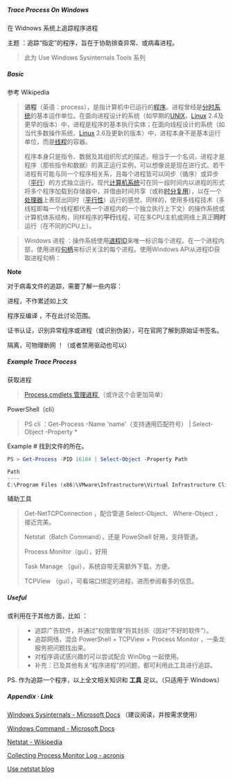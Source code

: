 ##### Trace Process On Windows

在 Widnows 系统上追踪程序进程

主题 ：追踪“指定”的程序，旨在于协助排查异常、或病毒进程。

>  此为 Use Windows Sysinternals Tools 系列



##### Basic

参考 Wikipedia

> **进程**（英语：process），是指计算机中已运行的[程序](https://zh.wikipedia.org/wiki/程式)。进程曾经是[分时系统](https://zh.wikipedia.org/wiki/分時系統)的基本运作单位。在面向进程设计的系统（如早期的[UNIX](https://zh.wikipedia.org/wiki/UNIX)，[Linux](https://zh.wikipedia.org/wiki/Linux) 2.4及更早的版本）中，进程是程序的基本执行实体；在面向线程设计的系统（如当代多数操作系统、[Linux](https://zh.wikipedia.org/wiki/Linux) 2.6及更新的版本）中，进程本身不是基本运行单位，而是[线程](https://zh.wikipedia.org/wiki/執行緒)的容器。
>
> 程序本身只是指令、数据及其组织形式的描述，相当于一个名词，进程才是程序（那些指令和数据）的真正运行实例，可以想像说是现在进行式。若干进程有可能与同一个程序相关系，且每个进程皆可以同步（循序）或异步（[平行](https://zh.wikipedia.org/wiki/平行計算)）的方式独立运行。现代[计算机系统](https://zh.wikipedia.org/wiki/電腦系統)可在同一段时间内以进程的形式将多个程序加载到存储器中，并借由时间共享（或称[时分复用](https://zh.wikipedia.org/wiki/时分复用)），以在一个[处理器](https://zh.wikipedia.org/wiki/處理器)上表现出同时（[平行性](https://zh.wikipedia.org/w/index.php?title=平行性&action=edit&redlink=1)）运行的感觉。同样的，使用多线程技术（多线程即每一个线程都代表一个进程内的一个独立执行上下文）的操作系统或计算机体系结构，同样程序的**平行**线程，可在多CPU主机或网络上真正**同时**运行（在不同的CPU上）。 

> Windows 进程 ：操作系统使用[进程ID](https://zh.wikipedia.org/wiki/进程ID#Microsoft_Windows)来唯一标识每个进程。在一个进程内部，使用进程[句柄](https://zh.wikipedia.org/wiki/句柄)来标识关注的每个进程。使用Windows API从进程ID获取进程句柄：

**Note**

对于病毒文件的追踪，需要了解一些内容：

进程，不作累述如上文

程序反编译 ，不在此讨论范围。

证书认证，识别异常程序或进程（或识别伪装），可在官网了解到原始证书签名。

隔离，可物理断网  ！（或者禁用驱动也可以）



##### Example Trace Process

获取进程

> [Process cmdlets 管理进程 ](https://docs.microsoft.com/zh-cn/powershell/scripting/samples/managing-processes-with-process-cmdlets)（或许这个会更加简单）

PowerShell（cli）

> PS cli  ：Get-Process -Name 'name'（支持通用匹配符号） |  Select-Object -Property *

Example # 找到文件的所在。

```powershell
PS > Get-Process -PID 16104 | Select-Object -Property Path

Path
----
C:\Program Files (x86)\VMware\Infrastructure\Virtual Infrastructure Client\Launcher\VpxClient.exe
```

辅助工具
> Get-NetTCPConnection ，配合管道 Select-Object、 Where-Object ，接近完美。
>
> Netstat（Batch Command），还是 PoweShell 好用，支持管道。
>
> Process Monitor（gui），好用
>
> Task Manage （gui），系统自带无需额外下载，方便。
>
> TCPView （gui），可看端口绑定的进程，进而参阅看多的信息。



##### Useful

或利用在于其他方面，比如 ：

> + 追踪广告软件，并通过”权限管理“将其封杀（因对“不好的软件”）。
> + 追踪网络，混合 PowerShell + TCPView + Process Monitor ，一条龙服务把问题找出来。
> + 对程序调试感兴趣的可以尝试配合 WinDbg 一起使用。
> + 补充：已及其他有关“程序进程”的问题，都可利用此工具进行追踪。

PS. 作为追踪一个程序，以上全文相关知识和 **工具** 足以。（只适用于 Windows）



##### Appendix · Link

[Windows Sysinternals - Microsoft Docs](https://docs.microsoft.com/en-us/sysinternals/) （建议阅读，并按需求使用）

[Windows Command - Microsoft Docs](https://docs.microsoft.com/en-us/windows-server/administration/windows-commands/windows-commands)

[Netstat  - Wikipedia](https://zh.wikipedia.org/wiki/Netstat)

[Collecting Process Monitor Log - acronis](https://kb.acronis.com/content/2295)

[Use netstat blog](http://aries.dyu.edu.tw/~tarng/dyu_c.c/netstat.htm)

